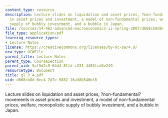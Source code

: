 ```yaml
---
content_type: resource
description: Lecture slides on liquidation and asset prices, ?non-fundamental? movements
  in asset prices and investment, a model of non-fundamental prices, welfare, monopolistic
  supply of bubbly investment, and a bubble in Japan.
file: /courses/14-462-advanced-macroeconomics-ii-spring-2007/d668cb8d0ec47d7e588216a38b540bf8_gl_3_4.pdf
file_type: application/pdf
learning_resource_types:
- Lecture Notes
license: https://creativecommons.org/licenses/by-nc-sa/4.0/
ocw_type: OCWFile
parent_title: Lecture Notes
parent_type: CourseSection
parent_uid: 5af5d2c9-64d4-81fd-c331-4483fcd3e249
resourcetype: Document
title: gl_3_4.pdf
uid: d668cb8d-0ec4-7d7e-5882-16a38b540bf8
---
```

Lecture slides on liquidation and asset prices, ?non-fundamental? movements in asset prices and investment, a model of non-fundamental prices, welfare, monopolistic supply of bubbly investment, and a bubble in Japan.